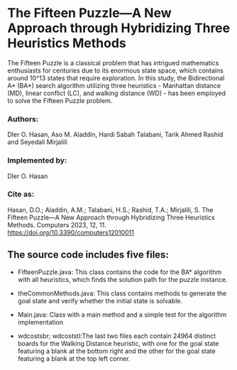 
# The Fifteen Puzzle—A New Approach through Hybridizing Three Heuristics Methods

The Fifteen Puzzle is a classical problem that has intrigued mathematics enthusiasts for centuries due to its enormous state space, which contains around 10^13 states that require exploration. In this study, the Bidirectional A* (BA*) search algorithm utilizing three heuristics - Manhattan distance (MD), linear conflict (LC), and walking distance (WD) - has been employed to solve the Fifteen Puzzle problem.

### Authors: 
Dler O. Hasan, Aso M. Aladdin, Hardi Sabah Talabani, Tarik Ahmed Rashid and Seyedali Mirjalili

### Implemented by:
Dler O. Hasan

### Cite as:
Hasan, D.O.; Aladdin, A.M.; Talabani, H.S.; Rashid, T.A.; Mirjalili, S. The Fifteen Puzzle—A New Approach through Hybridizing Three Heuristics Methods. Computers 2023, 12, 11. https://doi.org/10.3390/computers12010011

## The source code includes five files:
- FifteenPuzzle.java: This class contains the code for the BA* algorithm with all heuristics, which finds the solution path for the puzzle instance.

- theCommonMethods.java: This class contains methods to generate the goal state and verify whether the initial state is solvable.

- Main.java: Class with a main method and a simple test for the algorithm implementation

- wdcostsbr; wdcoststl:The last two files each contain 24964 distinct boards for the Walking Distance heuristic, with one for the goal state featuring a blank at the bottom right and the other for the goal state featuring a blank at the top left corner.
